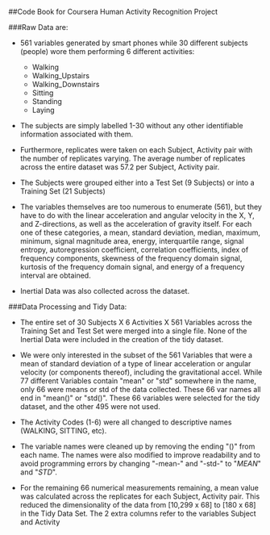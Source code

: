 ##Code Book for Coursera Human Activity Recognition Project

###Raw Data are:

*  561 variables generated by smart phones while 30 different subjects
   (people) wore them performing 6 different activities:
   	* Walking
	* Walking_Upstairs
	* Walking_Downstairs
	* Sitting
	* Standing
	* Laying
*  The subjects are simply labelled 1-30 without any other identifiable
   information associated with them.

*  Furthermore, replicates were taken on each Subject, Activity pair with
   the number of replicates varying. The average number of replicates
   across the entire dataset was 57.2 per Subject, Activity pair.

*  The Subjects were grouped either into a Test Set (9 Subjects) or into
   a Training Set (21 Subjects)

*  The variables themselves are too numerous to enumerate (561), but they have
   to do with the linear acceleration and angular velocity in the X, Y, and
   Z-directions, as well as the acceleration of gravity itself.  For each
   one of these categories, a mean, standard deviation, median, maximum,
   minimum, signal magnitude area, energy, interquartile range, signal
   entropy, autoregression coefficient, correlation coefficients, index
   of frequency components, skewness of the frequency domain signal, kurtosis
   of the frequency domain signal, and energy of a frequency interval are
   obtained.

*  Inertial Data was also collected across the dataset.



###Data Processing and Tidy Data:

*  The entire set of 30 Subjects X 6 Activities X 561 Variables across the 
   Training Set and Test Set were merged into a single file.  None of the 
   Inertial Data were included in the creation of the tidy dataset.

*  We were only interested in the subset of the 561 Variables that were a
   mean of standard deviation of a type of linear acceleration or angular
   velocity (or components thereof), including the gravitational accel.
   While 77 different Variables contain "mean" or "std" somewhere in the 
   name, only 66 were means or std of the data collected.  These 66 var
   names all end in "mean()" or "std()".  These 66 variables were selected
   for the tidy dataset, and the other 495 were not used.

*  The Activity Codes (1-6) were all changed to descriptive names (WALKING,
   SITTING, etc).

*  The variable names were cleaned up by removing the ending "()" from each
   name.  The names were also modified to improve readability and to avoid
   programming errors by changing "-mean-" and "-std-" to "_MEAN_" and 
   "_STD_".

*  For the remaining 66 numerical measurements remaining, a mean value was
   calculated across the replicates for each Subject, Activity pair.  This
   reduced the dimensionality of the data from [10,299 x 68] to [180 x 68]
   in the Tidy Data Set.
   The 2 extra columns refer to the variables Subject and Activity
